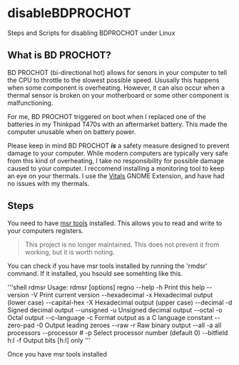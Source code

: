 # disableBDPROCHOT
Steps and Scripts for disabling BDPROCHOT under Linux

## What is BD PROCHOT?
BD PROCHOT (bi-directional hot) allows for senors in your computer to tell the CPU to throttle to the slowest possible speed. Ususally this happens when some component is overheating. However, it can also occur when a thermal sensor is broken on your motherboard or some other component is malfunctioning.

For me, BD PROCHOT triggered on boot when I replaced one of the batteries in my Thinkpad T470s with an aftermarket battery. This made the computer unusable when on battery power. 

Please keep in mind BD PROCHOT <b><i>is</i></b> a safety measure designed to prevent damage to your computer. While modern computers are typically very safe from this kind of overheating, I take no responsibility for possible damage caused to your computer. I reccomend installing a monitoring tool to keep an eye on your thermals. I use the [Vitals](https://extensions.gnome.org/extension/1460/vitals/) GNOME Extension, and have had no issues with my thermals.

## Steps
You need to have [msr tools](https://github.com/intel/msr-tools) installed. This allows you to read and write to your computers registers.

> This project is no longer maintained. This does not prevent it from working, but it is worth noting.

You can check if you have msr tools installed by running the 'rmdsr' command. If it installed, you hsould see somehting like this.

'''shell
rdmsr
Usage: rdmsr [options] regno
  --help         -h  Print this help
  --version      -V  Print current version
  --hexadecimal  -x  Hexadecimal output (lower case)
  --capital-hex  -X  Hexadecimal output (upper case)
  --decimal      -d  Signed decimal output
  --unsigned     -u  Unsigned decimal output
  --octal        -o  Octal output
  --c-language   -c  Format output as a C language constant
  --zero-pad     -0  Output leading zeroes
  --raw          -r  Raw binary output
  --all          -a  all processors
  --processor #  -p  Select processor number (default 0)
  --bitfield h:l -f  Output bits [h:l] only
'''

Once you have msr tools installed
